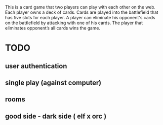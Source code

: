 This is a card game that two players can play with each other on the web. Each player owns a deck of cards. Cards are played into the battlefield that has five slots for each player. A player can eliminate his opponent's cards on the battlefield by attacking with one of his cards. The player that eliminates opponent’s all cards wins the game.

# TODO
## user authentication
## single play (against computer)
## rooms
## good side - dark side ( elf x orc )